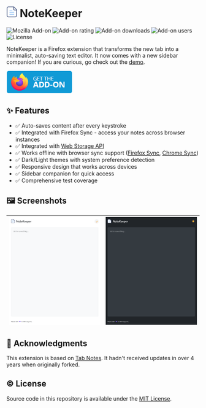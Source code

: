 <h1><img src="./src/icons/icon32.png" height="28px" width="28px" /> NoteKeeper</h1>

![Mozilla Add-on](https://img.shields.io/amo/v/newtab-notes@semanticdata) ![Add-on rating](https://img.shields.io/amo/rating/newtab-notes@semanticdata) ![Add-on downloads](https://img.shields.io/amo/dw/newtab-notes@semanticdata) ![Add-on users](https://img.shields.io/amo/users/newtab-notes@semanticdata) ![License](https://img.shields.io/github/license/semanticdata/firefox-new-tab-notes)

NoteKeeper is a Firefox extension that transforms the new tab into a minimalist, auto-saving text editor. It now comes with a new sidebar companion! If you are curious, go check out the [demo](https://semanticdata.github.io/notekeeper/).

<a href="https://addons.mozilla.org/en-US/firefox/addon/notekeeper/">
<img src="https://raw.githubusercontent.com/semanticdata/text-revealer-firefox-extension/master/firefox.png" alt="firefox addon" /></a>

## ✨ Features

- ✅ Auto-saves content after every keystroke
- ✅ Integrated with Firefox Sync - access your notes across browser instances
- ✅ Integrated with [Web Storage API](https://developer.mozilla.org/en-US/docs/Web/API/Web_Storage_API)
- ✅ Works offline with browser sync support ([Firefox Sync](https://www.mozilla.org/en-US/firefox/features/sync/), [Chrome Sync](https://support.google.com/chrome/answer/185277))
- ✅ Dark/Light themes with system preference detection
- ✅ Responsive design that works across devices
- ✅ Sidebar companion for quick access
- ✅ Comprehensive test coverage

## 🖼️ Screenshots

| ![light-mode](./screenshot.png) | ![dark-mode](./screenshot-dark.png) |
| :---: | :---: |

## 💜 Acknowledgments

This extension is based on [Tab Notes](https://github.com/nsht/tab_notes). It hadn't received updates in over 4 years when originally forked.

## © License

Source code in this repository is available under the [MIT License](./LICENSE).
